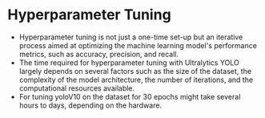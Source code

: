 # Hyperparameter Tuning

- Hyperparameter tuning is not just a one-time set-up but an iterative process aimed at optimizing the machine learning model's performance metrics, such as accuracy, precision, and recall.
- The time required for hyperparameter tuning with Ultralytics YOLO largely depends on several factors such as the size of the dataset, the complexity of the model architecture, the number of iterations, and the computational resources available.
- For tuning yoloV10 on the dataset for 30 epochs might take several hours to days, depending on the hardware.

